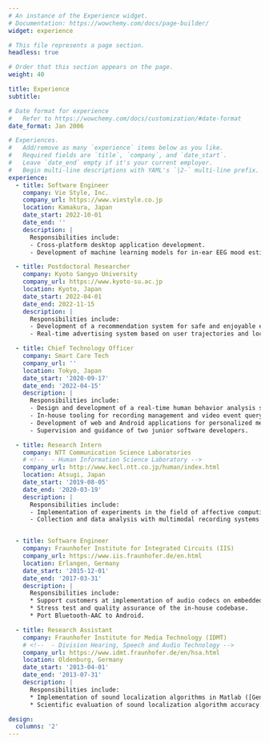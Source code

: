 ```yaml
---
# An instance of the Experience widget.
# Documentation: https://wowchemy.com/docs/page-builder/
widget: experience

# This file represents a page section.
headless: true

# Order that this section appears on the page.
weight: 40

title: Experience
subtitle:

# Date format for experience
#   Refer to https://wowchemy.com/docs/customization/#date-format
date_format: Jan 2006

# Experiences.
#   Add/remove as many `experience` items below as you like.
#   Required fields are `title`, `company`, and `date_start`.
#   Leave `date_end` empty if it's your current employer.
#   Begin multi-line descriptions with YAML's `|2-` multi-line prefix.
experience:
  - title: Software Engineer
    company: Vie Style, Inc.
    company_url: https://www.viestyle.co.jp
    location: Kamakura, Japan
    date_start: 2022-10-01
    date_end: ''
    description: |
      Responsibilities include:
      - Cross-platform desktop application development.
      - Development of machine learning models for in-ear EEG mood estimation.

  - title: Postdoctoral Researcher
    company: Kyoto Sangyo University
    company_url: https://www.kyoto-su.ac.jp
    location: Kyoto, Japan
    date_start: 2022-04-01
    date_end: 2022-11-15
    description: |
      Responsibilities include:
      - Development of a recommendation system for safe and enjoyable e-bike routes.
      - Real-time advertising system based on user trajectories and location.

  - title: Chief Technology Officer
    company: Smart Care Tech
    company_url: ''
    location: Tokyo, Japan
    date_start: '2020-09-17'
    date_end: '2022-04-15'
    description: |
      Responsibilities include:
      - Design and development of a real-time human behavior analysis system.
      - In-house tooling for recording management and video event querying.
      - Development of web and Android applications for personalized medication.
      - Supervision and guidance of two junior software developers.

  - title: Research Intern
    company: NTT Communication Science Laboratories
    # <!--  - Human Information Science Laboratory -->
    company_url: http://www.kecl.ntt.co.jp/human/index.html
    location: Atsugi, Japan
    date_start: '2019-08-05'
    date_end: '2020-03-19'
    description: |
      Responsibilities include:
      - Implementation of experiments in the field of affective computing.
      - Collection and data analysis with multimodal recording systems ([Electrooculography](https://en.wikipedia.org/wiki/Electrooculography), [Electromyography](https://en.wikipedia.org/wiki/Electromyography), [Electroencephalography](https://en.wikipedia.org/wiki/Electroencephalography), [Galvanic Skin Response](https://en.wikipedia.org/wiki/Electrodermal_activity)).


  - title: Software Engineer
    company: Fraunhofer Institute for Integrated Circuits (IIS)
    company_url: https://www.iis.fraunhofer.de/en.html
    location: Erlangen, Germany
    date_start: '2015-12-01'
    date_end: '2017-03-31'
    description: |
      Responsibilities include:
      * Support customers at implementation of audio codecs on embedded devices.
      * Stress test and quality assurance of the in-house codebase.
      * Port Bluetooth-AAC to Android.

  - title: Research Assistant
    company: Fraunhofer Institute for Media Technology (IDMT)
    # <!--  - Division Hearing, Speech and Audio Technology -->
    company_url: https://www.idmt.fraunhofer.de/en/hsa.html
    location: Oldenburg, Germany
    date_start: '2013-04-01'
    date_end: '2013-07-31'
    description: |
      Responsibilities include:
      * Implementation of sound localization algorithms in Matlab ([Generalized Cross-Correlation](https://en.wikipedia.org/wiki/Steered-Response_Power_Phase_Transform), [MUSIC](https://en.wikipedia.org/wiki/MUSIC_(algorithm))).
      * Scientific evaluation of sound localization algorithm accuracy.

design:
  columns: '2'
---
```

